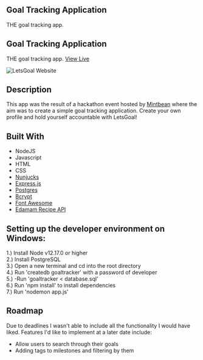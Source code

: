 ## Goal Tracking Application  
THE goal tracking app.  

## Goal Tracking Application  
THE goal tracking app. <a href="https://lets-goal.herokuapp.com/">View Live</a>

![LetsGoal Website](https://i.imgur.com/DtM6UtG.png)

## Description

This app was the result of a hackathon event hosted by [Mintbean](https://www.mintbean.io/) where the aim was to create a simple goal tracking application. Create your own profile and hold yourself accountable with LetsGoal!

## Built With
* NodeJS
* Javascript
* HTML
* CSS
* [Nunjucks](https://mozilla.github.io/nunjucks/)
* [Express.js](https://expressjs.com/)
* [Postgres](https://www.postgresql.org/)
* [Bcrypt](https://www.npmjs.com/package/bcrypt)
* [Font Awesome](https://fontawesome.com/)
* [Edamam Recipe API](https://developer.edamam.com/edamam-docs-recipe-api )


## Setting up the developer environment on Windows:
1.) Install Node v12.17.0 or higher   
2.) Install PostgreSQL  
3.) Open a new terminal and cd into the root directory  
4.) Run 'createdb goaltracker' with a password of developer   
5.) -Run 'goaltracker < database.sql'  
6.) Run 'npm install' to install dependencies    
7.) Run 'nodemon app.js'  


## Roadmap
Due to deadlines I wasn't able to include all the functionality I would have liked. Features I'd like to implement at a later date include:
* Allow users to search through their goals
* Adding tags to milestones and filtering by them

